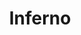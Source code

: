 ---
codehost: https://github.com/https://github.com/infernojs
logohandle: infernojs
sort: infernojs
title: Inferno
website: https://infernojs.org/
---